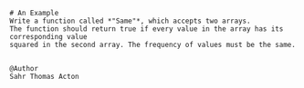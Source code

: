     # An Example
    Write a function called *"Same"*, which accepts two arrays.
    The function should return true if every value in the array has its corresponding value
    squared in the second array. The frequency of values must be the same.


    @Author
    Sahr Thomas Acton
